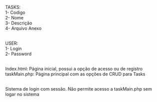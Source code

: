 TASKS:<br />
    1- Codigo<br />
    2- Nome<br />
    3- Descrição<br />
    4- Arquivo Anexo<br />
<br />

USER:<br />
    1- Login<br />
    2- Password<br />
<br />

Index.html: Página inicial, possui a opção de acesso ou de registro<br />
taskMain.php: Página principal com as opções de CRUD para Tasks<br />
<br />

Sistema de login com sessão. Não permite acesso a taskMain.php sem logar no sistema
